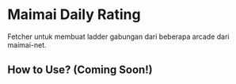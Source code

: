# Maimai Daily Rating

Fetcher untuk membuat ladder gabungan dari beberapa arcade dari maimai-net.

## How to Use? (Coming Soon!)
